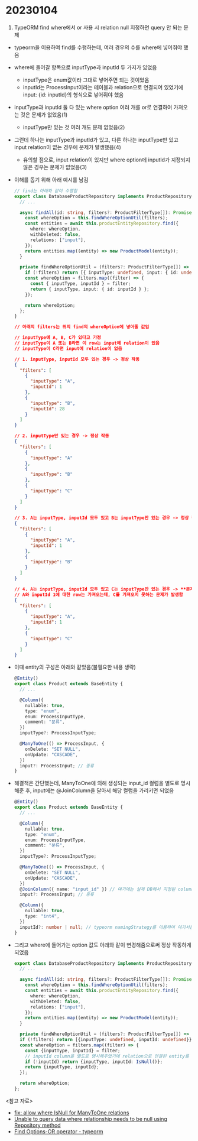 # 20230104

1. TypeORM find where에서 or 사용 시 relation null 지정하면 query 안 되는 문제

- typeorm을 이용하여 find를 수행하는데, 여러 경우의 수를 where에 넣어줘야 했음
- where에 들어갈 항목으로 inputType과 inputId 두 가지가 있었음
  - inputType은 enum값이라 그대로 넣어주면 되는 것이었음
  - inputId는 ProcessInput이라는 테이블과 relation으로 연결되어 있었기에 input: {id: inputId}의 형식으로 넣어줘야 했음
- inputType과 inputId 둘 다 있는 where option 여러 개를 or로 연결하여 가져오는 것은 문제가 없었음(1)
  - inputType만 있는 것 여러 개도 문제 없었음(2)
- 그런데 하나는 inputType과 inputId가 있고, 다른 하나는 inputType만 있고 input relation이 없는 경우에 문제가 발생했음(4)
  - 유의할 점으로, input relation이 있지만 where option에 inputId가 지정되지 않은 경우는 문제가 없었음(3)
- 이해를 돕기 위해 아래 예시를 남김

  ```ts
  // find는 아래와 같이 수행함
  export class DatabaseProductRepository implements ProductRepository {
    // ...

    async findAll(id: string, filters?: ProductFilterType[]): Promise<ProductModel[]> {
      const whereOption = this.findWhereOptionUtil(filters);
      const entities = await this.productEntityRepository.find({
        where: whereOption,
        withDeleted: false,
        relations: ["input"],
      });
      return entities.map((entity) => new ProductModel(entity));
    }

    private findWhereOptionUtil = (filters?: ProductFilterType[]) => {
      if (!filters) return [{ inputType: undefined, input: { id: undefined } }];
      const whereOption = filters.map((filter) => {
        const { inputType, inputId } = filter;
        return { inputType, input: { id: inputId } };
      });

      return whereOption;
    };
  }
  ```

  ```json
  // 아래의 filters는 위의 find의 whereOption에 넣어줄 값임

  // inputType에 A, B, C가 있다고 가정
  // inputType이 A 또는 B라면 이 row는 input에 relation이 있음
  // inputType이 C라면 input에 relation이 없음

  // 1. inputType, inputId 모두 있는 경우 -> 정상 작동
  {
    "filters": [
      {
        "inputType": "A",
        "inputId": 1
      },
      {
        "inputType": "B",
        "inputId": 28
      }
    ]
  }

  // 2. inputType만 있는 경우 -> 정상 작동
  {
    "filters": [
      {
        "inputType": "A"
      },
      {
        "inputType": "B"
      },
      {
        "inputType": "C"
      }
    ]
  }

  // 3. A는 inputType, inputId 모두 있고 B는 inputType만 있는 경우 -> 정상 작동
  {
    "filters": [
      {
        "inputType": "A",
        "inputId": 1
      },
      {
        "inputType": "B"
      }
    ]
  }

  // 4. A는 inputType, inputId 모두 있고 C는 inputType만 있는 경우 -> **문제 발생**
  // A와 inputId 1에 대한 row는 가져오는데, C를 가져오지 못하는 문제가 발생함
  {
    "filters": [
      {
        "inputType": "A",
        "inputId": 1
      },
      {
        "inputType": "C"
      }
    ]
  }
  ```

- 이때 entity의 구성은 아래와 같았음(불필요한 내용 생략)

  ```ts
  @Entity()
  export class Product extends BaseEntity {
    // ...

    @Column({
      nullable: true,
      type: "enum",
      enum: ProcessInputType,
      comment: "분류",
    })
    inputType?: ProcessInputType;

    @ManyToOne(() => ProcessInput, {
      onDelete: "SET NULL",
      onUpdate: "CASCADE",
    })
    input?: ProcessInput; // 종류
  }
  ```

- 해결책은 간단했는데, ManyToOne에 의해 생성되는 input_id 컬럼을 별도로 명시해준 후, input에는 @JoinColumn을 달아서 해당 컬럼을 가리키면 되었음

  ```ts
  @Entity()
  export class Product extends BaseEntity {
    // ...

    @Column({
      nullable: true,
      type: "enum",
      enum: ProcessInputType,
      comment: "분류",
    })
    inputType?: ProcessInputType;

    @ManyToOne(() => ProcessInput, {
      onDelete: "SET NULL",
      onUpdate: "CASCADE",
    })
    @JoinColumn({ name: "input_id" }) // 여기에는 실제 DB에서 지정된 column name을 적어줘야 함
    input?: ProcessInput; // 종류

    @Column({
      nullable: true,
      type: "int4",
    })
    inputId?: number | null; // typeorm namingStrategy를 이용하여 여기서는 camelCase로 써도 DB에는 snake_case로 반영됨
  }
  ```

- 그리고 where에 들어가는 option 값도 아래와 같이 변경해줌으로써 정상 작동하게 되었음

  ```ts
  export class DatabaseProductRepository implements ProductRepository {
    // ...

    async findAll(id: string, filters?: ProductFilterType[]): Promise<ProductModel[]> {
      const whereOption = this.findWhereOptionUtil(filters);
      const entities = await this.productEntityRepository.find({
        where: whereOption,
        withDeleted: false,
        relations: ["input"],
      });
      return entities.map((entity) => new ProductModel(entity));
    }

    private findWhereOptionUtil = (filters?: ProductFilterType[]) => {
    if (!filters) return [{inputType: undefined, inputId: undefined}}];
    const whereOption = filters.map((filter) => {
      const {inputType, inputId} = filter;
      // inputId column을 별도로 명시해주었기에 relation으로 연결된 entity를 파고 들어갈 필요 없음
      if (!inputId) return {inputType, inputId: IsNull()};
      return {inputType, inputId};
    });

    return whereOption;
  };
  ```

<참고 자료>

- [fix: allow where IsNull for ManyToOne relations](https://github.com/typeorm/typeorm/pull/9031)
- [Unable to query data where relationship needs to be null using Repository method](https://github.com/typeorm/typeorm/issues/8890#issuecomment-1194519752)
- [Find Options-OR operator - typeorm](https://orkhan.gitbook.io/typeorm/docs/find-options)
